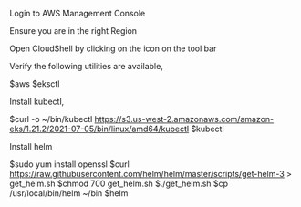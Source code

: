 Login to AWS Management Console

Ensure you are in the right Region

Open CloudShell by clicking on the icon on the tool bar

Verify the following utilities are available,

$aws
$eksctl

Install kubectl,

$curl -o ~/bin/kubectl https://s3.us-west-2.amazonaws.com/amazon-eks/1.21.2/2021-07-05/bin/linux/amd64/kubectl
$kubectl

Install helm

$sudo yum install openssl
$curl https://raw.githubusercontent.com/helm/helm/master/scripts/get-helm-3 > get_helm.sh
$chmod 700 get_helm.sh
$./get_helm.sh
$cp /usr/local/bin/helm ~/bin
$helm


